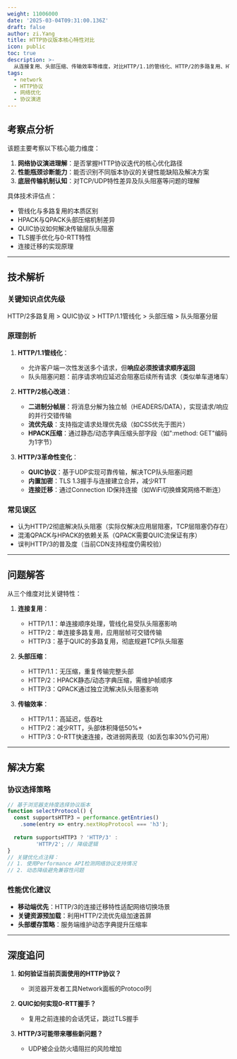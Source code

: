 ```yaml
---
weight: 11006000
date: '2025-03-04T09:31:00.136Z'
draft: false
author: zi.Yang
title: HTTP协议版本核心特性对比
icon: public
toc: true
description: >-
  从连接复用、头部压缩、传输效率等维度，对比HTTP/1.1的管线化、HTTP/2的多路复用、HTTP/3的QUIC协议等核心改进，说明各版本解决的关键性能瓶颈。
tags:
  - network
  - HTTP协议
  - 网络优化
  - 协议演进
---
```


## 考察点分析

该题主要考察以下核心能力维度：

1. **网络协议演进理解**：是否掌握HTTP协议迭代的核心优化路径
2. **性能瓶颈诊断能力**：能否识别不同版本协议的关键性能缺陷及解决方案
3. **底层传输机制认知**：对TCP/UDP特性差异及队头阻塞等问题的理解

具体技术评估点：

- 管线化与多路复用的本质区别
- HPACK与QPACK头部压缩机制差异
- QUIC协议如何解决传输层队头阻塞
- TLS握手优化与0-RTT特性
- 连接迁移的实现原理

---

## 技术解析

### 关键知识点优先级

HTTP/2多路复用 > QUIC协议 > HTTP/1.1管线化 > 头部压缩 > 队头阻塞分层

### 原理剖析

1. **HTTP/1.1管线化**：
   - 允许客户端一次性发送多个请求，但**响应必须按请求顺序返回**
   - 队头阻塞问题：前序请求响应延迟会阻塞后续所有请求（类似单车道堵车）

2. **HTTP/2核心改进**：
   - **二进制分帧层**：将消息分解为独立帧（HEADERS/DATA），实现请求/响应的并行交错传输
   - **流优先级**：支持指定请求处理优先级（如CSS优先于图片）
   - **HPACK压缩**：通过静态/动态字典压缩头部字段（如":method: GET"编码为1字节）

3. **HTTP/3革命性变化**：
   - **QUIC协议**：基于UDP实现可靠传输，解决TCP队头阻塞问题
   - **内置加密**：TLS 1.3握手与连接建立合并，减少RTT
   - **连接迁移**：通过Connection ID保持连接（如WiFi切换蜂窝网络不断连）

### 常见误区

- 认为HTTP/2彻底解决队头阻塞（实际仅解决应用层阻塞，TCP层阻塞仍存在）
- 混淆QPACK与HPACK的依赖关系（QPACK需要QUIC流保证有序）
- 误判HTTP/3的普及度（当前CDN支持程度仍需校验）

---

## 问题解答

从三个维度对比关键特性：

1. **连接复用**：
   - HTTP/1.1：单连接顺序处理，管线化易受队头阻塞影响
   - HTTP/2：单连接多路复用，应用层帧可交错传输
   - HTTP/3：基于QUIC的多路复用，彻底规避TCP队头阻塞

2. **头部压缩**：
   - HTTP/1.1：无压缩，重复传输完整头部
   - HTTP/2：HPACK静态/动态字典压缩，需维护帧顺序
   - HTTP/3：QPACK通过独立流解决队头阻塞影响

3. **传输效率**：
   - HTTP/1.1：高延迟，低吞吐
   - HTTP/2：减少RTT，头部体积降低50%+
   - HTTP/3：0-RTT快速连接，改进弱网表现（如丢包率30%仍可用）

---

## 解决方案

### 协议选择策略

```javascript
// 基于浏览器支持度选择协议版本
function selectProtocol() {
  const supportsHTTP3 = performance.getEntries()
    .some(entry => entry.nextHopProtocol === 'h3');
  
  return supportsHTTP3 ? 'HTTP/3' : 
         'HTTP/2'; // 降级逻辑
}
// 关键优化点注释：
// 1. 使用Performance API检测网络协议支持情况
// 2. 动态降级避免兼容性问题
```

### 性能优化建议

- **移动端优先**：HTTP/3的连接迁移特性适配网络切换场景
- **关键资源预加载**：利用HTTP/2流优先级加速首屏
- **头部缓存策略**：服务端维护动态字典提升压缩率

---

## 深度追问

1. **如何验证当前页面使用的HTTP协议？**
   - 浏览器开发者工具Network面板的Protocol列

2. **QUIC如何实现0-RTT握手？**
   - 复用之前连接的会话凭证，跳过TLS握手

3. **HTTP/3可能带来哪些新问题？**
   - UDP被企业防火墙阻拦的风险增加
